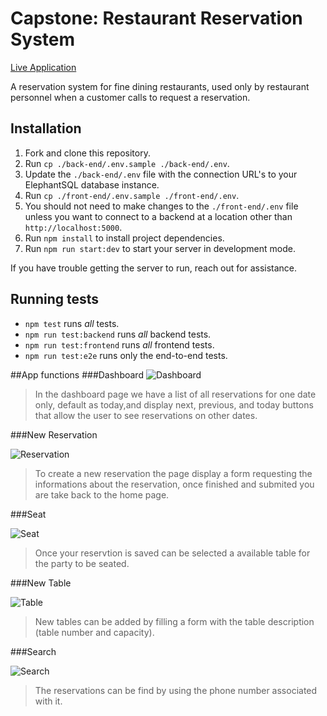 # Capstone: Restaurant Reservation System
[Live Application](https://mysterious-sierra-98874.herokuapp.com/dashboard)

A reservation system for fine dining restaurants, used only by restaurant personnel when a customer calls to request a reservation. 

## Installation

1. Fork and clone this repository.
1. Run `cp ./back-end/.env.sample ./back-end/.env`.
1. Update the `./back-end/.env` file with the connection URL's to your ElephantSQL database instance.
1. Run `cp ./front-end/.env.sample ./front-end/.env`.
1. You should not need to make changes to the `./front-end/.env` file unless you want to connect to a backend at a location other than `http://localhost:5000`.
1. Run `npm install` to install project dependencies.
1. Run `npm run start:dev` to start your server in development mode.

If you have trouble getting the server to run, reach out for assistance.

## Running tests

- `npm test` runs _all_ tests.
- `npm run test:backend` runs _all_ backend tests.
- `npm run test:frontend` runs _all_ frontend tests.
- `npm run test:e2e` runs only the end-to-end tests.

##App functions
###Dashboard
![Dashboard](https://user-images.githubusercontent.com/85961954/166088033-9582ceaa-19ea-4283-9efa-c9da38ea7e5a.png)
 > In the dashboard page we have a list of all reservations for one date only, default as today,and display next, previous, and today buttons that allow the user to see reservations on other dates.

###New Reservation

![Reservation](https://user-images.githubusercontent.com/85961954/166088154-b272b28b-c73b-4530-8c64-d359c11079ca.png)
 > To create a new reservation the page display a form requesting the informations about the reservation, once finished and submited you are take back to the home page.

###Seat

![Seat](https://user-images.githubusercontent.com/85961954/166088236-7faa8eac-2067-414a-b924-eb03e6708ccd.png)
 > Once your reservtion is saved can be selected a available table for the party to be seated.

###New Table

![Table](https://user-images.githubusercontent.com/85961954/166088319-eb91e2fe-6de2-4e42-868c-001b30ff6413.png)
 > New tables can be added by filling a form with the table description (table number and capacity).

###Search

![Search](https://user-images.githubusercontent.com/85961954/166088359-bca66026-33b8-4cb6-a307-c539642bb30e.png)
 > The reservations can be find by using the phone number associated with it.
